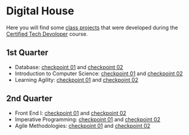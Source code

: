 # Digital House
Here you will find some [class projects](https://mpederiva.github.io/digitalHouse/) that were developed during the [Certified Tech Devoloper](https://www.digitalhouse.com/br/landing/certified-tech-developer?utm_source=google&utm_medium=paidsearch&utm_campaign=lead&utm_term=CTD&utm_content=degree-ctd-degree-pagectd-adresponsive-lead-kwcategory-ctd-all-none-all-other-text-infoproduct-none-1830-all-br-search-none&gclid=Cj0KCQjw8eOLBhC1ARIsAOzx5cFpGMcPlCe8dqF6mhTJvvchKPYHOcQt2egbHLjlRX8d6ok5aXafEwIaAm39EALw_wcB) course.

## 1st Quarter
- Database: [checkpoint 01]() and [checkpoint 02]()
- Introduction to Computer Science: [checkpoint 01]() and [checkpoint 02]()
- Learning Agility: [checkpoint 01]() and [checkpoint 02]()

## 2nd Quarter
- Front End I: [checkpoint 01](https://github.com/mpederiva/digitalHouse/tree/main/frontEnd1/1109) and [checkpoint 02]()
- Imperative Programming: [checkpoint 01]() and [checkpoint 02]()
- Agile Methodologies: [checkpoint 01]() and [checkpoint 02]()
